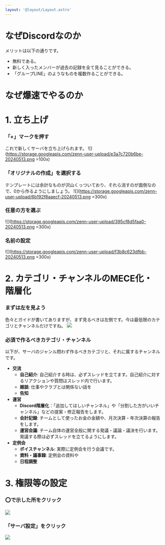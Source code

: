 ```yaml
---
layout: '@layout/Layout.astro'
---
```

# なぜDiscordなのか
メリットは以下の通りです。
* 無料である。
* 新しく入ったメンバーが過去の記録を全て見ることができる。
* 「グループLINE」のようなものを複数作ることができる。
# なぜ爆速でやるのか
# 1. 立ち上げ
### 「+」マークを押す
これで新しくサーバを立ち上げられます。
![](https://storage.googleapis.com/zenn-user-upload/e3a7c720b6be-20240513.png =100x)
### 「オリジナルの作成」を選択する
テンプレートには余計なものが沢山くっついており、それら消すのが面倒なので、0から作るようにしましょう。
![](https://storage.googleapis.com/zenn-user-upload/6b192f8aaecf-20240513.png =300x)
### 任意の方を選ぶ
![](https://storage.googleapis.com/zenn-user-upload/395cf8d5faa0-20240513.png =300x)
### 名前の設定
![](https://storage.googleapis.com/zenn-user-upload/f3b8c623dfbb-20240513.png =300x)

# 2. カテゴリ・チャンネルのMECE化・階層化
### まずは左を見よう
色々とガイドが書いてありますが、まず見るべきは左側です。今は最低限のカテゴリとチャンネルだけですね。
![](https://storage.googleapis.com/zenn-user-upload/521785198d93-20240513.png)
### 必須で作るべきカテゴリ・チャンネル
以下が、サーバのジャンル問わず作るべきカテゴリと、それに属するチャンネルです。
* **交流**
    * **自己紹介**: 自己紹介する時は、必ずスレッドを立てます。自己紹介に対するリアクションや質問はスレッド内で行います。
    * **雑談**: 仕事やクラブとは関係ない話を
    * **告知**
* **運営**
    * **Discord階層化**：「追加してほしいチャンネル」や「分割した方がいいチャンネル」などの提案・修正報告をします。
    * **会計記録**: チームとして使ったお金の金額や、月次決算・年次決算の報告をします。
    * **運営会議**: チーム自体の運営全般に関する発議・議論・議決を行います。発議する際は必ずスレッドを立てるようにします。
* **定例会**
    * **ボイスチャンネル**: 実際に定例会を行う会議です。
    * **資料・議事録**: 定例会の資料や
    * **日程調整**
### 

# 3. 権限等の設定
### ⭕️で示した所をクリック
![](https://storage.googleapis.com/zenn-user-upload/8a6d4499ffb2-20240513.png)
### 「サーバ設定」をクリック
![](https://storage.googleapis.com/zenn-user-upload/4f112c585a75-20240513.png)